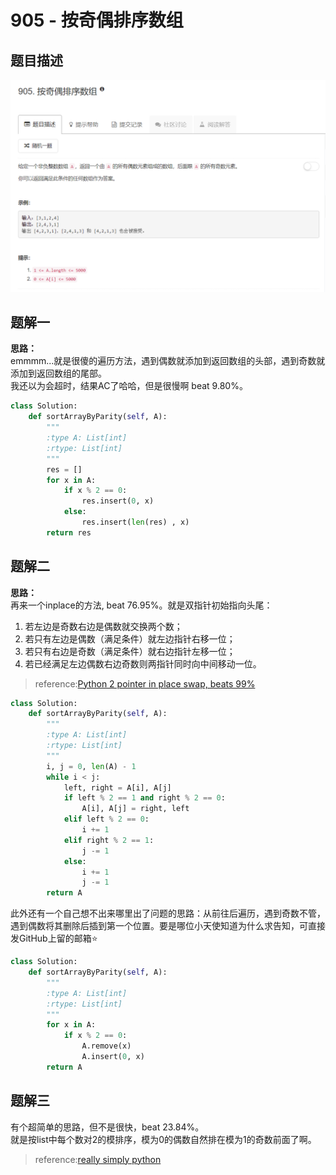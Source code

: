 # 905 - 按奇偶排序数组

## 题目描述
![problem](images/905.png)


## 题解一
**思路：**    
emmmm...就是很傻的遍历方法，遇到偶数就添加到返回数组的头部，遇到奇数就添加到返回数组的尾部。  
我还以为会超时，结果AC了哈哈，但是很慢啊 beat 9.80%。

```python
class Solution:
    def sortArrayByParity(self, A):
        """
        :type A: List[int]
        :rtype: List[int]
        """
        res = []
        for x in A:
        	if x % 2 == 0:
        		res.insert(0, x)
        	else:
        		res.insert(len(res) , x)
        return res
```

## 题解二
**思路：**  
再来一个inplace的方法, beat 76.95%。就是双指针初始指向头尾：  
1. 若左边是奇数右边是偶数就交换两个数；
2. 若只有左边是偶数（满足条件）就左边指针右移一位；
3. 若只有右边是奇数（满足条件）就右边指针左移一位；
4. 若已经满足左边偶数右边奇数则两指针同时向中间移动一位。
>reference:[Python 2 pointer in place swap, beats 99%](https://leetcode.com/problems/sort-array-by-parity/discuss/171606/Python-2-pointer-in-place-swap-beats-99)
```python
class Solution:
    def sortArrayByParity(self, A):
        """
        :type A: List[int]
        :rtype: List[int]
        """
        i, j = 0, len(A) - 1
        while i < j:
            left, right = A[i], A[j]
            if left % 2 == 1 and right % 2 == 0:
                A[i], A[j] = right, left
            elif left % 2 == 0:
                i += 1
            elif right % 2 == 1:
                j -= 1
            else:
                i += 1
                j -= 1
        return A
```

此外还有一个自己想不出来哪里出了问题的思路：从前往后遍历，遇到奇数不管，遇到偶数将其删除后插到第一个位置。要是哪位小天使知道为什么求告知，可直接发GitHub上留的邮箱⭐
```python 
class Solution:
    def sortArrayByParity(self, A):
        """
        :type A: List[int]
        :rtype: List[int]
        """
        for x in A:
            if x % 2 == 0:
                A.remove(x)
                A.insert(0, x)
        return A
```

## 题解三
有个超简单的思路，但不是很快，beat 23.84%。  
就是按list中每个数对2的模排序，模为0的偶数自然排在模为1的奇数前面了啊。  
>reference:[really simply python](https://leetcode.com/problems/sort-array-by-parity/discuss/183575/really-simply-python)
```python

```